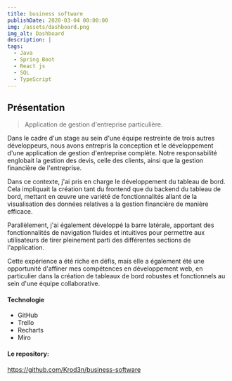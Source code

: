 ```yaml
---
title: business software
publishDate: 2020-03-04 00:00:00
img: /assets/dashboard.png
img_alt: Dashboard
description: |
tags:
  - Java
  - Spring Boot 
  - React js 
  - SQL
  - TypeScript
---
```



## Présentation

> Application de gestion d'entreprise particulière.

Dans le cadre d'un stage au sein d'une équipe restreinte de trois autres développeurs, nous avons entrepris la conception et le développement d'une application de gestion d'entreprise complète. Notre responsabilité englobait la gestion des devis, celle des clients, ainsi que la gestion financière de l'entreprise.

Dans ce contexte, j'ai pris en charge le développement du tableau de bord. Cela impliquait la création tant du frontend que du backend du tableau de bord, mettant en œuvre une variété de fonctionnalités allant de la visualisation des données relatives a la gestion financière de manière efficace.

Parallèlement, j'ai également développé la barre latérale, apportant des fonctionnalités de navigation fluides et intuitives pour permettre aux utilisateurs de tirer pleinement parti des différentes sections de l'application.

Cette expérience a été riche en défis, mais elle a également été une opportunité d'affiner mes compétences en développement web, en particulier dans la création de tableaux de bord robustes et fonctionnels au sein d'une équipe collaborative.


#### Technologie

- GitHub
- Trello
- Recharts
- Miro

#### Le repository:

https://github.com/Krod3n/business-software